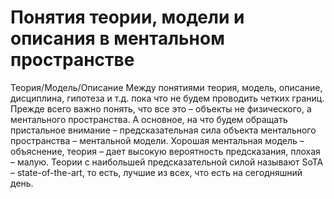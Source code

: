 # Понятия теории, модели и описания в ментальном пространстве

Теория/Модель/Описание
Между понятиями теория, модель, описание, дисциплина, гипотеза и т.д. пока что не будем проводить четких границ. Прежде всего важно понять, что все это – объекты не физического, а ментального пространства. А основное, на что будем обращать пристальное внимание – предсказательная сила объекта ментального пространства – ментальной модели. Хорошая ментальная модель – объяснение, теория – дает высокую вероятность предсказания, плохая – малую. Теории с наибольшей предсказательной силой называют SoTA – state-of-the-art, то есть, лучшие из всех, что есть на сегодняшний день.
